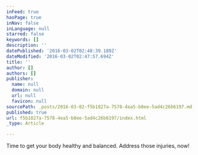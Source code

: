```yaml
---
inFeed: true
hasPage: true
inNav: false
inLanguage: null
starred: false
keywords: []
description: ''
datePublished: '2016-03-02T02:48:39.189Z'
dateModified: '2016-03-02T02:47:57.694Z'
title: ''
author: []
authors: []
publisher:
  name: null
  domain: null
  url: null
  favicon: null
sourcePath: _posts/2016-03-02-f5b1827a-7578-4ea5-b8ee-5ad4c26b6197.md
published: true
url: f5b1827a-7578-4ea5-b8ee-5ad4c26b6197/index.html
_type: Article

---
```

Time to get your body healthy and balanced. Address those injuries, now!